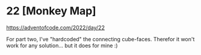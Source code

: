 # 22 [Monkey Map]

https://adventofcode.com/2022/day/22

For part two, I've "hardcoded" the connecting cube-faces. Therefor it won't
work for any solution... but it does for mine :)
